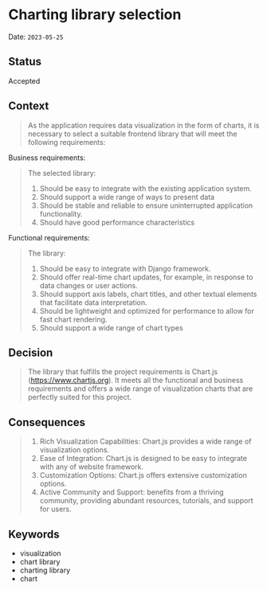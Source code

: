 # Charting library selection
Date: `2023-05-25`
## Status
Accepted
## Context
> As the application requires data visualization in the form of charts, it is necessary to select a suitable frontend 
> library that will meet the following requirements:

Business requirements:

>The selected library:
> 1. Should be easy to integrate with the existing application system.
> 2. Should support a wide range of ways to present data
> 3. Should be stable and reliable to ensure uninterrupted application functionality.
> 4. Should have good performance characteristics


Functional requirements:
> The library:
> 1. Should be easy to integrate with Django framework.
> 2. Should offer real-time chart updates, for example, in response to data changes or user actions.
> 3. Should support axis labels, chart titles, and other textual elements that facilitate data interpretation.
> 4. Should be lightweight and optimized for performance to allow for fast chart rendering.
> 5. Should support a wide range of chart types

## Decision
> The library that fulfills the project requirements is Chart.js (https://www.chartjs.org). It meets all the functional
> and business requirements and offers a wide range of visualization charts that are perfectly suited for this project.

## Consequences
> 1. Rich Visualization Capabilities: Chart.js provides a wide range of visualization options.
> 2. Ease of Integration: Chart.js is designed to be easy to integrate with any of website framework.
> 3. Customization Options: Chart.js offers extensive customization options.
> 4. Active Community and Support: benefits from a thriving community, providing abundant resources, tutorials, and support for users. 

## Keywords
- visualization
- chart library
- charting library
- chart